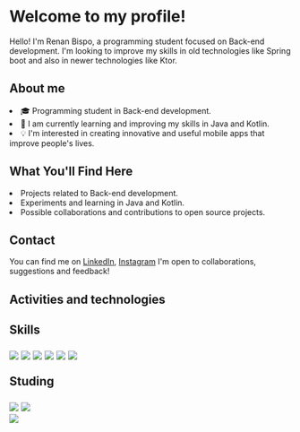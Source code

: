 <div>
    <h1>Welcome to my profile!</h1>
    <p>Hello! I'm Renan Bispo, a programming student focused on Back-end development.
      I'm looking to improve my skills in old technologies like Spring boot and also in newer technologies like Ktor.</p>
<h2>About me</h2>
    <li>🎓 Programming student in Back-end development.
    <li>🌱 I am currently learning and improving my skills in Java and Kotlin.
    <li>💡 I'm interested in creating innovative and useful mobile apps that improve people's lives.
<h2>What You'll Find Here</h2>
    <li>Projects related to Back-end development.
    <li>Experiments and learning in Java and Kotlin.
    <li>Possible collaborations and contributions to open source projects.
<h2>Contact</h2>
    <p>You can find me on <a href="https://www.linkedin.com/in/renan-de-jesus-bispo-78a576243/">LinkedIn<a/>, <a href="https://www.instagram.com/nanbispo_/">Instagram<a/> I'm open to collaborations, suggestions and feedback!</p>
<h2>Activities and technologies<h2/>
<p>Skills<p>
        <a href="https://kotlinlang.org/" target="_blank"><img loading="lazy" src="https://img.shields.io/badge/Kotlin-8b008b?style=for-the-badge&logo=Kotlin&logoColor=white" target="_blank"></a>
        <a href="https://docs.oracle.com/en/java/javase/17/docs/api/index.html" target="_blank"><img loading="lazy" src="https://img.shields.io/badge/Java-cc5700?style=for-the-badge&logo=Oracle&logoColor=white" target="_blank"></a>
        <a href="" target="_blank"><img loading="lazy" src="https://img.shields.io/badge/Gradle-5d8aa8?style=for-the-badge&logo=gradle&logoColor=white" target="_blank"></a>
        <a href=""><img src="https://img.shields.io/badge/maven-ff0000.svg?style=for-the-badge&logo=maven&logoColor=white"></a>
        <a href="https://git-scm.com/doc" target="_blank"><img loading="lazy" src="https://img.shields.io/badge/git-FFA500?style=for-the-badge&logo=git&logoColor=white" target="_blank"></a>
        <a href="https://www.postman.com/" target="_blank"><img loading="lazy" src="https://img.shields.io/badge/Postman-FF6600?style=for-the-badge&logo=postman&logoColor=white" target="_blank"></a>
<p>Studing</p>
        <a href="" target="_blank"><img loading="lazy" src="https://img.shields.io/badge/Spring-00FF00?style=for-the-badge&logo=spring&logoColor=white" target="_blank"></a>
        <a href="" target="_blank"><img loading="lazy" src="https://img.shields.io/badge/ktor-B773F7?style=for-the-badge&logo=ktor&logoColor=white" target="_blank"></a>
    <div>
        <img loading="lazy"  src = "https://github-readme-stats.vercel.app/api?username=Nanbispo&show_icons=true&theme=dracula"/>
    </div>
 
